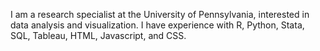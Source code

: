 I am a research specialist at the University of Pennsylvania, interested in data analysis and visualization. I have experience with R, Python, Stata, SQL, Tableau, HTML, Javascript, and CSS.
<!---
meyerkn00/meyerkn00 is a ✨ special ✨ repository because its `README.md` (this file) appears on your GitHub profile.
You can click the Preview link to take a look at your changes.
--->
